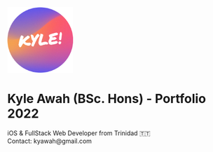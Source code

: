 <img src="/images/browserthumb.png" width="150"/>

# Kyle Awah (BSc. Hons) - Portfolio 2022

<p>
iOS & FullStack Web Developer from Trinidad 🇹🇹
<br>
Contact: kyawah@gmail.com
</p>
